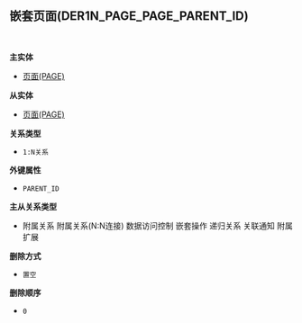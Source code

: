 ## 嵌套页面(DER1N_PAGE_PAGE_PARENT_ID) <!-- {docsify-ignore-all} -->



<br>
<p class="panel-title"><b>主实体</b></p>

* [页面(PAGE)](module/Wiki/Article_page)

<p class="panel-title"><b>从实体</b></p>

* [页面(PAGE)](module/Wiki/Article_page)

<p class="panel-title"><b>关系类型</b></p>

* `1:N关系`

<p class="panel-title"><b>外键属性</b></p>

* `PARENT_ID`

<p class="panel-title"><b>主从关系类型</b></p>

* <i class="fa fa-square"/></i> 附属关系 <i class="fa fa-square"/></i> 附属关系(N:N连接) <i class="fa fa-square"/></i> 数据访问控制 <i class="fa fa-square"/></i> 嵌套操作 <i class="fa fa-check-square"/></i> 递归关系 <i class="fa fa-check-square"/></i> 关联通知 <i class="fa fa-square"/></i> 附属扩展

<p class="panel-title"><b>删除方式</b></p>

* `置空`

<p class="panel-title"><b>删除顺序</b></p>

* `0`
